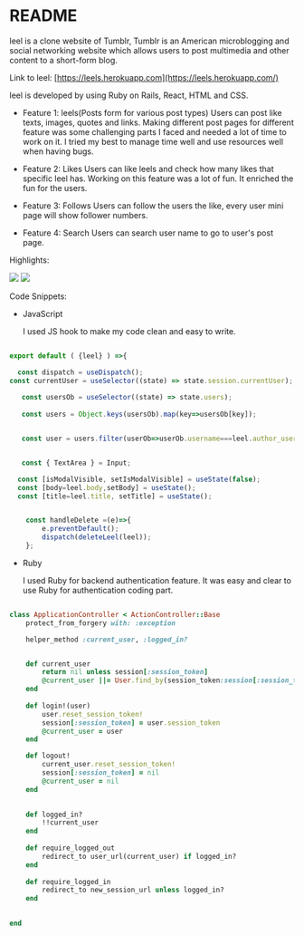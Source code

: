 # README

leel is a clone website of Tumblr, Tumblr is an American microblogging and social networking website which allows users to post multimedia and other content to a short-form blog.

Link to leel: [https://leels.herokuapp.com](https://leels.herokuapp.com/)

leel is developed by using Ruby on Rails, React, HTML and CSS.

* Feature 1: leels(Posts form for various post types)
  Users can post like texts, images, quotes and links. Making different post pages for different feature was some challenging parts I faced and needed a lot of time to work on it. I tried my best to manage time well and use resources well when having bugs.

* Feature 2: Likes
  Users can like leels and check how many likes that specific leel has. Working on this feature was a lot of fun. It enriched the fun for the users.
  
* Feature 3: Follows
  Users can follow the users the like, every user mini page will show follower numbers.
  
* Feature 4: Search
  Users can search user name to go to user's post page.

Highlights:

<img src="https://app-leel-pro.s3.us-west-1.amazonaws.com/Screen+Shot+2021-07-16+at+6.26.58+AM.png"/>

<img src="https://app-leel-pro.s3.us-west-1.amazonaws.com/Screen+Shot+2021-07-16+at+6.27.51+AM.png"/>

Code Snippets:

* JavaScript

  I used JS hook to make my code clean and easy to write.

```JavaScript

export default ( {leel} ) =>{

  const dispatch = useDispatch();
const currentUser = useSelector((state) => state.session.currentUser);
  
   const usersOb = useSelector((state) => state.users);
    
   const users = Object.keys(usersOb).map(key=>usersOb[key]);


   const user = users.filter(userOb=>userOb.username===leel.author_username)[0];


   const { TextArea } = Input;

  const [isModalVisible, setIsModalVisible] = useState(false);
  const [body=leel.body,setBody] = useState();
  const [title=leel.title, setTitle] = useState();


    const handleDelete =(e)=>{
        e.preventDefault();
        dispatch(deleteLeel(leel));
    };
```
     
* Ruby

  I used Ruby for backend authentication feature. 
  It was easy and clear to use Ruby for authentication coding part.

```Ruby

class ApplicationController < ActionController::Base
    protect_from_forgery with: :exception

    helper_method :current_user, :logged_in?


    def current_user
        return nil unless session[:session_token]
        @current_user ||= User.find_by(session_token:session[:session_token])
    end
    
    def login!(user)
        user.reset_session_token!
        session[:session_token] = user.session_token
        @current_user = user
    end

    def logout!
        current_user.reset_session_token!
        session[:session_token] = nil
        @current_user = nil
    end

        
    def logged_in?
        !!current_user
    end
        
    def require_logged_out
        redirect_to user_url(current_user) if logged_in?
    end
        
    def require_logged_in
        redirect_to new_session_url unless logged_in?
    end
  

end
```
